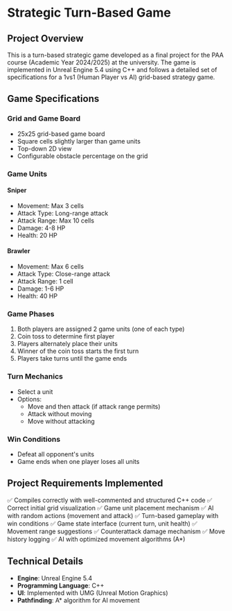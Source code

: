 # Strategic Turn-Based Game

## Project Overview
This is a turn-based strategic game developed as a final project for the PAA course (Academic Year 2024/2025) at the university. The game is implemented in Unreal Engine 5.4 using C++ and follows a detailed set of specifications for a 1vs1 (Human Player vs AI) grid-based strategy game.

## Game Specifications

### Grid and Game Board
- 25x25 grid-based game board
- Square cells slightly larger than game units
- Top-down 2D view
- Configurable obstacle percentage on the grid

### Game Units

#### Sniper
- Movement: Max 3 cells
- Attack Type: Long-range attack
- Attack Range: Max 10 cells
- Damage: 4-8 HP
- Health: 20 HP

#### Brawler
- Movement: Max 6 cells
- Attack Type: Close-range attack
- Attack Range: 1 cell
- Damage: 1-6 HP
- Health: 40 HP

### Game Phases
1. Both players are assigned 2 game units (one of each type)
2. Coin toss to determine first player
3. Players alternately place their units
4. Winner of the coin toss starts the first turn
5. Players take turns until the game ends

### Turn Mechanics
- Select a unit
- Options:
  - Move and then attack (if attack range permits)
  - Attack without moving
  - Move without attacking

### Win Conditions
- Defeat all opponent's units
- Game ends when one player loses all units

## Project Requirements Implemented
✅ Compiles correctly with well-commented and structured C++ code
✅ Correct initial grid visualization
✅ Game unit placement mechanism
✅ AI with random actions (movement and attack)
✅ Turn-based gameplay with win conditions
✅ Game state interface (current turn, unit health)
✅ Movement range suggestions
✅ Counterattack damage mechanism
✅ Move history logging
✅ AI with optimized movement algorithms (A*)

## Technical Details
- **Engine**: Unreal Engine 5.4
- **Programming Language**: C++
- **UI**: Implemented with UMG (Unreal Motion Graphics)
- **Pathfinding**: A* algorithm for AI movement
